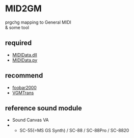 # MID2GM
prgchg mapping to General MIDI  
 & some tool

## required
* [MIDIData.dll](https://openmidiproject.osdn.jp/MIDIDataLibrary.html)
* [MIDIData.py](https://github.com/switchworks/MIDIData.py)

## recommend
* [foobar2000](https://www.foobar2000.org/)
* [VGMTrans](https://github.com/vgmtrans/vgmtrans/)

## reference sound module
* Sound Canvas VA
* * SC-55(=MS GS Synth) / SC-88 / SC-88Pro / SC-8820
